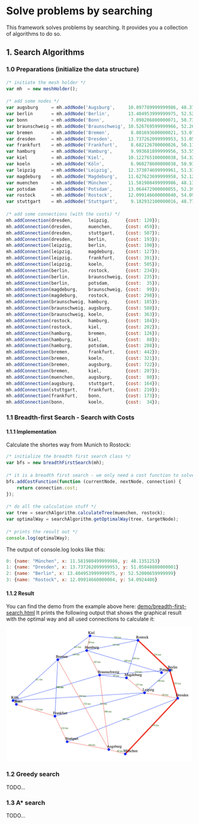 # Solve problems by searching

This framework solves problems by searching. It provides you a collection of algorithms to do so.

## 1. Search Algorithms

### 1.0 Preparations (initialize the data structure)

```javascript
/* initiate the mesh holder */
var mh  = new meshHolder();

/* add some nodes */
var augsburg     = mh.addNode('Augsburg',     10.897789999999986, 48.37054490000000);
var berlin       = mh.addNode('Berlin',       13.404953999999975, 52.52000659999999);
var bonn         = mh.addNode('Bonn',          7.098206800000071, 50.73743000000000);
var braunschweig = mh.addNode('Braunschweig', 10.526769599999966, 52.26887360000000);
var bremen       = mh.addNode('Bremen',        8.801693600000021, 53.07929619999999);
var dresden      = mh.addNode('Dresden',      13.737262099999953, 51.05040880000001);
var frankfurt    = mh.addNode('Frankfurt',     8.682126700000026, 50.11092209999999);
var hamburg      = mh.addNode('Hamburg',       9.993681899999956, 53.55108460000000);
var kiel         = mh.addNode('Kiel',         10.122765100000038, 54.32329270000000);
var koeln        = mh.addNode('Köln',          6.960278600000038, 50.93753100000000);
var leipzig      = mh.addNode('Leipzig',      12.373074699999961, 51.33969550000000);
var magdeburg    = mh.addNode('Magdeburg',    11.627623699999958, 52.12053330000000);
var muenchen     = mh.addNode('München',      11.581980499999986, 48.13512530000000);
var potsdam      = mh.addNode('Potsdam',      13.064472900000055, 52.39056890000000);
var rostock      = mh.addNode('Rostock',      12.099146600000040, 54.09244060000000);
var stuttgart    = mh.addNode('Stuttgart',     9.182932100000016, 48.77584590000000);

/* add some connections (with the costs) */
mh.addConnection(dresden,      leipzig,      {cost: 120});
mh.addConnection(dresden,      muenchen,     {cost: 459});
mh.addConnection(dresden,      stuttgart,    {cost: 507});
mh.addConnection(dresden,      berlin,       {cost: 193});
mh.addConnection(leipzig,      berlin,       {cost: 190});
mh.addConnection(leipzig,      magdeburg,    {cost: 127});
mh.addConnection(leipzig,      frankfurt,    {cost: 391});
mh.addConnection(leipzig,      koeln,        {cost: 505});
mh.addConnection(berlin,       rostock,      {cost: 234});
mh.addConnection(berlin,       braunschweig, {cost: 235});
mh.addConnection(berlin,       potsdam,      {cost:  35});
mh.addConnection(magdeburg,    braunschweig, {cost:  99});
mh.addConnection(magdeburg,    rostock,      {cost: 298});
mh.addConnection(braunschweig, hamburg,      {cost: 185});
mh.addConnection(braunschweig, augsburg,     {cost: 588});
mh.addConnection(braunschweig, koeln,        {cost: 363});
mh.addConnection(rostock,      hamburg,      {cost: 184});
mh.addConnection(rostock,      kiel,         {cost: 202});
mh.addConnection(hamburg,      bremen,       {cost: 126});
mh.addConnection(hamburg,      kiel,         {cost:  88});
mh.addConnection(hamburg,      potsdam,      {cost: 288});
mh.addConnection(bremen,       frankfurt,    {cost: 442});
mh.addConnection(bremen,       koeln,        {cost: 321});
mh.addConnection(bremen,       augsburg,     {cost: 722});
mh.addConnection(bremen,       kiel,         {cost: 207});
mh.addConnection(muenchen,     augsburg,     {cost:  80});
mh.addConnection(augsburg,     stuttgart,    {cost: 164});
mh.addConnection(stuttgart,    frankfurt,    {cost: 210});
mh.addConnection(frankfurt,    bonn,         {cost: 173});
mh.addConnection(bonn,         koeln,        {cost:  34});
```

### 1.1 Breadth-first Search - Search with Costs

#### 1.1.1 Implementation

Calculate the shortes way from Munich to Rostock:

```javascript
/* initialize the breadth first search class */
var bfs = new breadthFirstSearch(mh);

/* it is a breadth first search - we only need a cost function to solve this problem */
bfs.addCostFunction(function (currentNode, nextNode, connection) {
    return connection.cost;
});

/* do all the calculation stuff */
var tree = searchAlgorithm.calculateTree(muenchen, rostock);
var optimalWay = searchAlgorithm.getOptimalWay(tree, targetNode);

/* prints the result out */
console.log(optimalWay);
```

The output of console.log looks like this:

```javascript
0: {name: "München", x: 11.581980499999986, y: 48.1351253}
1: {name: "Dresden", x: 13.737262099999953, y: 51.05040880000001}
2: {name: "Berlin", x: 13.404953999999975, y: 52.52000659999999}
3: {name: "Rostock", x: 12.09914660000004, y: 54.0924406}
```

#### 1.1.2 Result

You can find the demo from the example above here: [demo/breadth-first-search.html](demo/breadth-first-search.html) It prints the following output that shows the graphical result with the optimal way and all used connections to calculate it:

[![Breadth-first Search](/images/breadth-first-search.png)](/images/breadth-first-search.png)


### 1.2 Greedy search

TODO...

### 1.3 A* search

TODO...
